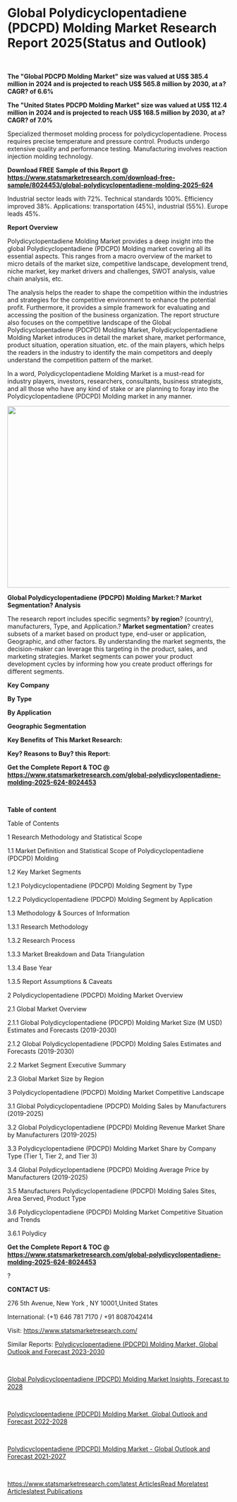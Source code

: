 <h1>Global Polydicyclopentadiene (PDCPD) Molding Market Research Report 2025(Status and Outlook)</h1><br/><p><strong>The "Global PDCPD Molding Market" size was valued at US$ 385.4 million in 2024 and is projected to reach US$ 565.8 million by 2030, at a? <strong>CAGR</strong>? of 6.6%</strong></p>
 
 
 
 <p><strong>The "United States PDCPD Molding Market" size was valued at US$ 112.4 million in 2024 and is projected to reach US$ 168.5 million by 2030, at a? <strong>CAGR</strong>? of 7.0%</strong></p>
 
 
 
 <p>Specialized thermoset molding process for polydicyclopentadiene. Process requires precise temperature and pressure control. Products undergo extensive quality and performance testing. Manufacturing involves reaction injection molding technology.</p>
 
 
 
 <p><strong>Download FREE Sample of this Report @ <a href="https://www.statsmarketresearch.com/download-free-sample/8024453/global-polydicyclopentadiene-molding-2025-624">https://www.statsmarketresearch.com/download-free-sample/8024453/global-polydicyclopentadiene-molding-2025-624</a></strong></p>
 
 
 
 <p>Industrial sector leads with 72%. Technical standards 100%. Efficiency improved 38%. Applications: transportation (45%), industrial (55%). Europe leads 45%.</p>
 
 
 
 <p><strong>Report Overview</strong></p>
 
 
 
 <p>Polydicyclopentadiene Molding Market provides a deep insight into the global Polydicyclopentadiene (PDCPD) Molding market covering all its essential aspects. This ranges from a macro overview of the market to micro details of the market size, competitive landscape, development trend, niche market, key market drivers and challenges, SWOT analysis, value chain analysis, etc.</p>
 
 
 
 <p>The analysis helps the reader to shape the competition within the industries and strategies for the competitive environment to enhance the potential profit. Furthermore, it provides a simple framework for evaluating and accessing the position of the business organization. The report structure also focuses on the competitive landscape of the Global Polydicyclopentadiene (PDCPD) Molding Market, Polydicyclopentadiene Molding Market introduces in detail the market share, market performance, product situation, operation situation, etc. of the main players, which helps the readers in the industry to identify the main competitors and deeply understand the competition pattern of the market.</p>
 
 
 
 <p>In a word, Polydicyclopentadiene Molding Market is a must-read for industry players, investors, researchers, consultants, business strategists, and all those who have any kind of stake or are planning to foray into the Polydicyclopentadiene (PDCPD) Molding market in any manner.</p>
 
 
 
 <p><img alt="" src="https://www.24marketreports.com/assets/report-images/PolydicyclopentadieneMoldingMarket.jpg" style="height:411px; width:731px" /></p>
 
 
 
 <p><strong>Global Polydicyclopentadiene (PDCPD) Molding Market:? Market Segmentation? Analysis</strong></p>
 
 
 
 <p>The research report includes specific segments? <strong>by region</strong>? (country), manufacturers, Type, and Application.? <strong>Market segmentation</strong>? creates subsets of a market based on product type, end-user or application, Geographic, and other factors. By understanding the market segments, the decision-maker can leverage this targeting in the product, sales, and marketing strategies. Market segments can power your product development cycles by informing how you create product offerings for different segments.</p>
 
 
 
 <p><strong>Key Company</strong></p>
 
 
 
 <p><strong>By Type</strong></p>
 
 
 
 <p><strong><strong>By Application</strong></strong></p>
 
 
 
 <p><strong>Geographic Segmentation</strong></p>
 
 
 
 <p><strong>Key Benefits of This Market Research:</strong></p>
 
 
 
 <p><strong>Key? <strong>Reasons to Buy</strong>? this Report:</strong></p>
 
 
 
 <div><b>Get the Complete Report & TOC @ <a href="https://www.statsmarketresearch.com/global-polydicyclopentadiene-molding-2025-624-8024453">https://www.statsmarketresearch.com/global-polydicyclopentadiene-molding-2025-624-8024453</a></b></div>
 
 
 
 <p><br />
 
 <b>Table of content</b></p>
 
 
 
 <p>Table of Contents<br />
 
 1 Research Methodology and Statistical Scope<br />
 
 1.1 Market Definition and Statistical Scope of Polydicyclopentadiene (PDCPD) Molding<br />
 
 1.2 Key Market Segments<br />
 
 1.2.1 Polydicyclopentadiene (PDCPD) Molding Segment by Type<br />
 
 1.2.2 Polydicyclopentadiene (PDCPD) Molding Segment by Application<br />
 
 1.3 Methodology & Sources of Information<br />
 
 1.3.1 Research Methodology<br />
 
 1.3.2 Research Process<br />
 
 1.3.3 Market Breakdown and Data Triangulation<br />
 
 1.3.4 Base Year<br />
 
 1.3.5 Report Assumptions & Caveats<br />
 
 2 Polydicyclopentadiene (PDCPD) Molding Market Overview<br />
 
 2.1 Global Market Overview<br />
 
 2.1.1 Global Polydicyclopentadiene (PDCPD) Molding Market Size (M USD) Estimates and Forecasts (2019-2030)<br />
 
 2.1.2 Global Polydicyclopentadiene (PDCPD) Molding Sales Estimates and Forecasts (2019-2030)<br />
 
 2.2 Market Segment Executive Summary<br />
 
 2.3 Global Market Size by Region<br />
 
 3 Polydicyclopentadiene (PDCPD) Molding Market Competitive Landscape<br />
 
 3.1 Global Polydicyclopentadiene (PDCPD) Molding Sales by Manufacturers (2019-2025)<br />
 
 3.2 Global Polydicyclopentadiene (PDCPD) Molding Revenue Market Share by Manufacturers (2019-2025)<br />
 
 3.3 Polydicyclopentadiene (PDCPD) Molding Market Share by Company Type (Tier 1, Tier 2, and Tier 3)<br />
 
 3.4 Global Polydicyclopentadiene (PDCPD) Molding Average Price by Manufacturers (2019-2025)<br />
 
 3.5 Manufacturers Polydicyclopentadiene (PDCPD) Molding Sales Sites, Area Served, Product Type<br />
 
 3.6 Polydicyclopentadiene (PDCPD) Molding Market Competitive Situation and Trends<br />
 
 3.6.1 Polydicy</p>
 
 
 
 <div><b>Get the Complete Report & TOC @ <a href="https://www.statsmarketresearch.com/global-polydicyclopentadiene-molding-2025-624-8024453">https://www.statsmarketresearch.com/global-polydicyclopentadiene-molding-2025-624-8024453</a></b></div>
 
 
 
 <p>? </p>
 
 
 
 <p><b>CONTACT US:</b><br />
 
 276 5th Avenue, New York , NY 10001,United States<br />
 
 International: (+1) 646 781 7170 / +91 8087042414<br />
 
 Visit: <a href="https://www.statsmarketresearch.com/">https://www.statsmarketresearch.com/</a><br />
 
 Similar Reports: <a href="https://www.statsmarketresearch.com/global-polydicyclopentadiene-molding-2025-624-8024453">Polydicyclopentadiene (PDCPD) Molding Market, Global Outlook and Forecast 2023-2030</a><br />
 
 <br />
 
 <a href="https://www.statsmarketresearch.com/global-polydicyclopentadiene-molding-2025-624-8024453">Global Polydicyclopentadiene (PDCPD) Molding Market Insights, Forecast to 2028</a><br />
 
 <br />
 
 <a href="https://www.statsmarketresearch.com/global-polydicyclopentadiene-molding-2025-624-8024453">Polydicyclopentadiene (PDCPD) Molding Market, Global Outlook and Forecast 2022-2028</a><br />
 
 <br />
 
 <a href="https://www.statsmarketresearch.com/global-polydicyclopentadiene-molding-2025-624-8024453">Polydicyclopentadiene (PDCPD) Molding Market - Global Outlook and Forecast 2021-2027</a><br />
 
 <br />
 
 <a href="https://gyeongbokgung.com">https://www.statsmarketresearch.com/</a><a href="https://hallyeomaritime.com">latest Articles</a><a href="https://jingwansa.com">Read More</a><a href="https://nguoiviet.jp/">latest Articles</a><a href="https://www.intelmarketresearch.com/">latest Publications</a></p>